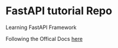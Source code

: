# FastAPI tutorial Repo

Learning FastAPI Framework

Following the Offical Docs [here][1]

[1]: https://fastapi.tiangolo.com/tutorial/
